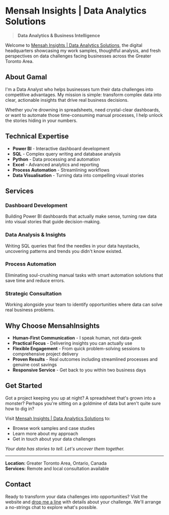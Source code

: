 # Mensah Insights | Data Analytics Solutions

> **Data Analytics & Business Intelligence**

Welcome to [Mensah Insights | Data Analytics Solutions](https://mensahinsights.ca), the digital headquarters showcasing my work samples, thoughtful analysis, and fresh perspectives on data challenges facing businesses across the Greater Toronto Area.

## About Gamal

I'm a Data Analyst who helps businesses turn their data challenges into competitive advantages. My mission is simple: transform complex data into clear, actionable insights that drive real business decisions.

Whether you're drowning in spreadsheets, need crystal-clear dashboards, or want to automate those time-consuming manual processes, I help unlock the stories hiding in your numbers.

## Technical Expertise

- **Power BI** - Interactive dashboard development
- **SQL** - Complex query writing and database analysis
- **Python** - Data processing and automation
- **Excel** - Advanced analytics and reporting
- **Process Automation** - Streamlining workflows
- **Data Visualisation** - Turning data into compelling visual stories

## Services

### Dashboard Development
Building Power BI dashboards that actually make sense, turning raw data into visual stories that guide decision-making.

### Data Analysis & Insights
Writing SQL queries that find the needles in your data haystacks, uncovering patterns and trends you didn't know existed.

### Process Automation
Eliminating soul-crushing manual tasks with smart automation solutions that save time and reduce errors.

### Strategic Consultation
Working alongside your team to identify opportunities where data can solve real business problems.

## Why Choose MensahInsights

- **Human-First Communication** - I speak human, not data-geek
- **Practical Focus** - Delivering insights you can actually use
- **Flexible Engagement** - From quick problem-solving sessions to comprehensive project delivery
- **Proven Results** - Real outcomes including streamlined processes and genuine cost savings
- **Responsive Service** - Get back to you within two business days

## Get Started

Got a project keeping you up at night? A spreadsheet that's grown into a monster? Perhaps you're sitting on a goldmine of data but aren't quite sure how to dig in?

Visit [Mensah Insights | Data Analytics Solutions](https://mensahinsights.ca) to:
- Browse work samples and case studies
- Learn more about my approach
- Get in touch about your data challenges

*Your data has stories to tell. Let's uncover them together.*

---

**Location:** Greater Toronto Area, Ontario, Canada  
**Services:** Remote and local consultation available

## Contact

Ready to transform your data challenges into opportunities? Visit the website and [drop me a line](https://mensahinsights.github.io/contact/index.html) with details about your challenge. We'll arrange a no-strings chat to explore what's possible.
